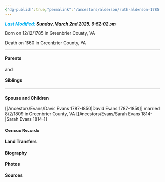 ```yaml
---
{"dg-publish":true,"permalink":"/ancestors/alderson/ruth-alderson-1785-1860/","tags":["Ruth-Alderson"]}
---
```


***<font color="#00b0f0">Last Modified:</font> Sunday, March 2nd 2025, 9:52:02 pm***

Born on  12/12/1785 in Greenbrier County, VA

Death on 1860 in Greenbrier County, VA
   
---
#### Parents

<!-- Link to father --> and <!-- Link to mother-->
#### Siblings
<!-- Link to sibling -->

---
#### Spouse and Children
[[Ancestors/Evans/David Evans 1787-1850\|David Evans 1787-1850]] married 8/2/1809 in Greenbrier County, VA
[[Ancestors/Evans/Sarah Evans 1814-\|Sarah Evans 1814-]]

#### Census Records

#### Land Transfers

#### Biography

#### Photos

#### Sources

